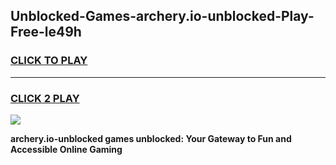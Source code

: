 
## Unblocked-Games-archery.io-unblocked-Play-Free-le49h
<h3>
<a href="https://premium76.site?title=archery.io-unblocked&ref=23A">CLICK TO PLAY</a></h3>
<hr>

<h3>
<a href="https://premium76.site?title=archery.io-unblocked&ref=23A">CLICK 2 PLAY</a>
  
</h3>

<a href="https://premium76.site?title=archery.io-unblocked&ref=23A"><img src="https://clearcache.store/games.png"></a>


**archery.io-unblocked games unblocked: Your Gateway to Fun and Accessible Online Gaming**
